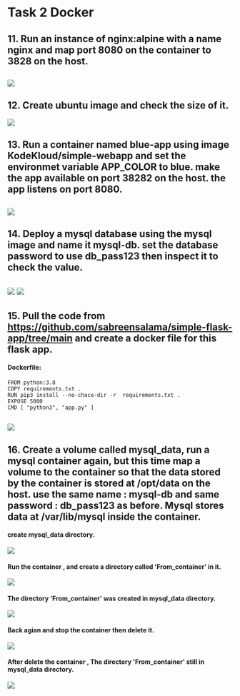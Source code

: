 # Task 2 Docker 

## 11. Run an instance of nginx:alpine with a name nginx and map port 8080 on the container to 3828 on the host.

![](https://github.com/IbrahimmAdel/DevOps_sprints/blob/main/Docker/Docker_2/Screenshots/11.png)
---
## 12. Create ubuntu image and check the size of it.

![](https://github.com/IbrahimmAdel/DevOps_sprints/blob/main/Docker/Docker_2/Screenshots/12.png)

## 13. Run a container named blue-app using image KodeKloud/simple-webapp and set the environmet variable APP_COLOR to blue. make the app available on port 38282 on the host. the app listens on port 8080. 

![](https://github.com/IbrahimmAdel/DevOps_sprints/blob/main/Docker/Docker_2/Screenshots/13.png)
---
## 14. Deploy a mysql database using the mysql image and name it mysql-db. set the database password to use db_pass123 then inspect it to check the value.

![](https://github.com/IbrahimmAdel/DevOps_sprints/blob/main/Docker/Docker_2/Screenshots/14.png)
![](https://github.com/IbrahimmAdel/DevOps_sprints/blob/main/Docker/Docker_2/Screenshots/14..png)
---
## 15. Pull the code from https://github.com/sabreensalama/simple-flask-app/tree/main and create a docker file for this flask app.
#### Dockerfile:
```
FROM python:3.8
COPY requirements.txt .
RUN pip3 install --no-chace-dir -r  requirements.txt .
EXPOSE 5000
CMD [ "python3", "app.py" ]

```
![](https://github.com/IbrahimmAdel/DevOps_sprints/blob/main/Docker/Docker_2/Screenshots/15.png)
---
## 16. Create a volume called mysql_data, run a mysql container again, but this time map a volume to the container so that the data stored by the container is stored at /opt/data on the host. use the same name : mysql-db and same password : db_pass123 as before. Mysql stores data at /var/lib/mysql inside the container.

#### create mysql_data directory.

![](https://github.com/IbrahimmAdel/DevOps_sprints/blob/main/Docker/Docker_2/Screenshots/16.1.png)

#### Run the container , and create a directory called 'From_container' in it.

![](https://github.com/IbrahimmAdel/DevOps_sprints/blob/main/Docker/Docker_2/Screenshots/16.2.png)

#### The directory 'From_container' was created in mysql_data directory.

![](https://github.com/IbrahimmAdel/DevOps_sprints/blob/main/Docker/Docker_2/Screenshots/16.3.png)

#### Back agian and stop the container then delete it. 

![](https://github.com/IbrahimmAdel/DevOps_sprints/blob/main/Docker/Docker_2/Screenshots/16.4.png)

####  After delete the container , The directory 'From_container' still in mysql_data directory.

![](https://github.com/IbrahimmAdel/DevOps_sprints/blob/main/Docker/Docker_2/Screenshots/16.5.png)
